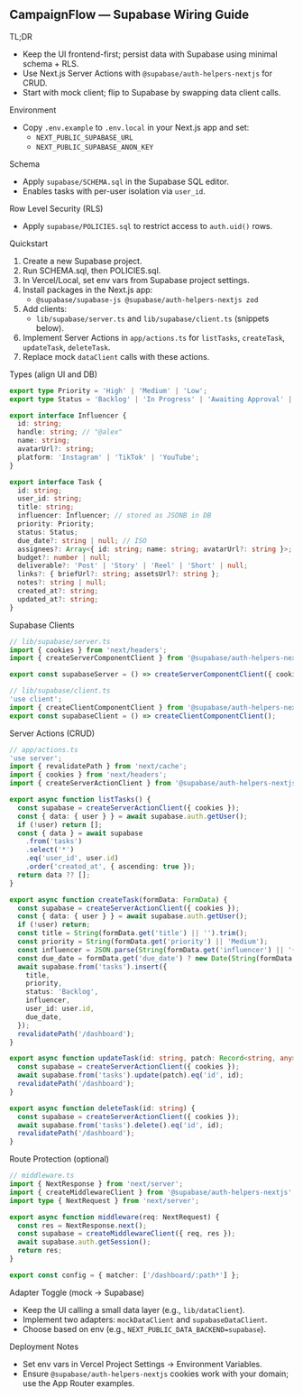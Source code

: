 ## CampaignFlow — Supabase Wiring Guide

TL;DR
- Keep the UI frontend-first; persist data with Supabase using minimal schema + RLS.
- Use Next.js Server Actions with `@supabase/auth-helpers-nextjs` for CRUD.
- Start with mock client; flip to Supabase by swapping data client calls.

Environment
- Copy `.env.example` to `.env.local` in your Next.js app and set:
  - `NEXT_PUBLIC_SUPABASE_URL`
  - `NEXT_PUBLIC_SUPABASE_ANON_KEY`

Schema
- Apply `supabase/SCHEMA.sql` in the Supabase SQL editor.
- Enables tasks with per-user isolation via `user_id`.

Row Level Security (RLS)
- Apply `supabase/POLICIES.sql` to restrict access to `auth.uid()` rows.

Quickstart
1) Create a new Supabase project.
2) Run SCHEMA.sql, then POLICIES.sql.
3) In Vercel/Local, set env vars from Supabase project settings.
4) Install packages in the Next.js app:
   - `@supabase/supabase-js @supabase/auth-helpers-nextjs zod`
5) Add clients:
   - `lib/supabase/server.ts` and `lib/supabase/client.ts` (snippets below).
6) Implement Server Actions in `app/actions.ts` for `listTasks`, `createTask`, `updateTask`, `deleteTask`.
7) Replace mock `dataClient` calls with these actions.

Types (align UI and DB)
```ts
export type Priority = 'High' | 'Medium' | 'Low';
export type Status = 'Backlog' | 'In Progress' | 'Awaiting Approval' | 'Done';

export interface Influencer {
  id: string;
  handle: string; // "@alex"
  name: string;
  avatarUrl?: string;
  platform: 'Instagram' | 'TikTok' | 'YouTube';
}

export interface Task {
  id: string;
  user_id: string;
  title: string;
  influencer: Influencer; // stored as JSONB in DB
  priority: Priority;
  status: Status;
  due_date?: string | null; // ISO
  assignees?: Array<{ id: string; name: string; avatarUrl?: string }>;
  budget?: number | null;
  deliverable?: 'Post' | 'Story' | 'Reel' | 'Short' | null;
  links?: { briefUrl?: string; assetsUrl?: string };
  notes?: string | null;
  created_at?: string;
  updated_at?: string;
}
```

Supabase Clients
```ts
// lib/supabase/server.ts
import { cookies } from 'next/headers';
import { createServerComponentClient } from '@supabase/auth-helpers-nextjs';

export const supabaseServer = () => createServerComponentClient({ cookies });

// lib/supabase/client.ts
'use client';
import { createClientComponentClient } from '@supabase/auth-helpers-nextjs';
export const supabaseClient = () => createClientComponentClient();
```

Server Actions (CRUD)
```ts
// app/actions.ts
'use server';
import { revalidatePath } from 'next/cache';
import { cookies } from 'next/headers';
import { createServerActionClient } from '@supabase/auth-helpers-nextjs';

export async function listTasks() {
  const supabase = createServerActionClient({ cookies });
  const { data: { user } } = await supabase.auth.getUser();
  if (!user) return [];
  const { data } = await supabase
    .from('tasks')
    .select('*')
    .eq('user_id', user.id)
    .order('created_at', { ascending: true });
  return data ?? [];
}

export async function createTask(formData: FormData) {
  const supabase = createServerActionClient({ cookies });
  const { data: { user } } = await supabase.auth.getUser();
  if (!user) return;
  const title = String(formData.get('title') || '').trim();
  const priority = String(formData.get('priority') || 'Medium');
  const influencer = JSON.parse(String(formData.get('influencer') || '{}'));
  const due_date = formData.get('due_date') ? new Date(String(formData.get('due_date')!)).toISOString() : null;
  await supabase.from('tasks').insert({
    title,
    priority,
    status: 'Backlog',
    influencer,
    user_id: user.id,
    due_date,
  });
  revalidatePath('/dashboard');
}

export async function updateTask(id: string, patch: Record<string, any>) {
  const supabase = createServerActionClient({ cookies });
  await supabase.from('tasks').update(patch).eq('id', id);
  revalidatePath('/dashboard');
}

export async function deleteTask(id: string) {
  const supabase = createServerActionClient({ cookies });
  await supabase.from('tasks').delete().eq('id', id);
  revalidatePath('/dashboard');
}
```

Route Protection (optional)
```ts
// middleware.ts
import { NextResponse } from 'next/server';
import { createMiddlewareClient } from '@supabase/auth-helpers-nextjs';
import type { NextRequest } from 'next/server';

export async function middleware(req: NextRequest) {
  const res = NextResponse.next();
  const supabase = createMiddlewareClient({ req, res });
  await supabase.auth.getSession();
  return res;
}

export const config = { matcher: ['/dashboard/:path*'] };
```

Adapter Toggle (mock → Supabase)
- Keep the UI calling a small data layer (e.g., `lib/dataClient`).
- Implement two adapters: `mockDataClient` and `supabaseDataClient`.
- Choose based on env (e.g., `NEXT_PUBLIC_DATA_BACKEND=supabase`).

Deployment Notes
- Set env vars in Vercel Project Settings → Environment Variables.
- Ensure `@supabase/auth-helpers-nextjs` cookies work with your domain; use the App Router examples.

